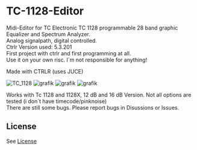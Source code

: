 # TC-1128-Editor
Midi-Editor for TC Electronic TC 1128 programmable 28 band graphic Equalizer and Spectrum Analyzer.  
Analog signalpath, digital controlled.  
Ctrlr Version used: 5.3.201  
First project with ctrlr and first programming at all.  
Use it on your own risc. I´m not responsible for anything!  

Made with CTRLR (uses JUCE)

![TC_1128](https://github.com/Tonfisch/TC-1128-Editor/assets/115865850/ba6a3d25-8787-4251-9b70-8bd5fdd8126e)
![grafik](https://github.com/Tonfisch/TC-1128-Editor/assets/115865850/4409bedf-0843-4f6f-aae3-9851e1fd2225)
![grafik](https://github.com/Tonfisch/TC-1128-Editor/assets/115865850/29e438c3-ccdf-41ed-905d-6e51272a45c7)
![grafik](https://github.com/Tonfisch/TC-1128-Editor/assets/115865850/96625096-4865-43b8-bae3-9e4772fdfb47)
  
Works with Tc 1128 and 1128X, 12 dB and 16 dB Version. Not all options are tested (i don´t have timecode/pinknoise)  
There are still some bugs. Please report bugs in Disussions or Issues. 
## License
See [License](License.md)
